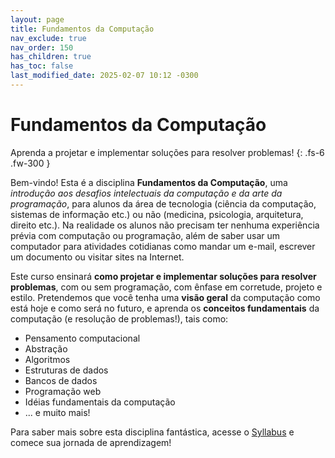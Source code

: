 ```yaml
---
layout: page
title: Fundamentos da Computação
nav_exclude: true
nav_order: 150
has_children: true
has_toc: false
last_modified_date: 2025-02-07 10:12 -0300
---
```


# Fundamentos da Computação

Aprenda a projetar e implementar soluções para resolver problemas!
{: .fs-6 .fw-300 }

Bem-vindo! Esta é a disciplina **Fundamentos da Computação**, uma *introdução
aos desafios intelectuais da computação e da arte da programação*, para alunos
da área de tecnologia (ciência da computação, sistemas de informação etc.) ou
não (medicina, psicologia, arquitetura, direito etc.). Na realidade os alunos
não precisam ter nenhuma experiência prévia com computação ou programação, além
de saber usar um computador para atividades cotidianas como mandar um e-mail,
escrever um documento ou visitar sites na Internet.

Este curso ensinará **como projetar e implementar soluções para resolver
problemas**, com ou sem programação, com ênfase em corretude, projeto e
estilo. Pretendemos que você tenha uma **visão geral** da computação como está
hoje e como será no futuro, e aprenda os **conceitos fundamentais** da
computação (e resolução de problemas!), tais como:

* Pensamento computacional
* Abstração
* Algoritmos
* Estruturas de dados
* Bancos de dados
* Programação web
* Idéias fundamentais da computação
* ... e muito mais!

Para saber mais sobre esta disciplina fantástica, acesse o [Syllabus](syllabus/)
e comece sua jornada de aprendizagem!
